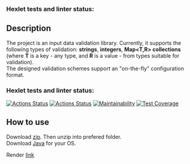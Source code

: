 ### Hexlet tests and linter status:


## Description
The project is an input data validation library.
Currently, it supports the following types of validation: **strings**, **integers**, **Map<T,R> collections** (where **T** is a key - any type, and **R** is a value - from types suitable for validation).  
The designed validation schemes support an "on-the-fly" configuration format.

### Hexlet tests and linter status:
[![Actions Status](https://github.com/sergi-Jr/java-project-99/actions/workflows/hexlet-check.yml/badge.svg)](https://github.com/sergi-Jr/java-project-99/actions)
[![Actions Status](https://github.com/sergi-Jr/java-project-99/actions/workflows/main.yml/badge.svg)](https://github.com/sergi-Jr/java-project-99/actions)
[![Maintainability](https://api.codeclimate.com/v1/badges/766db98f546e9b18f294/maintainability)](https://codeclimate.com/github/sergi-Jr/java-project-99/maintainability)
[![Test Coverage](https://api.codeclimate.com/v1/badges/766db98f546e9b18f294/test_coverage)](https://codeclimate.com/github/sergi-Jr/java-project-99/test_coverage)

## How to use
Download [zip](https://github.com/sergi-Jr/java-project-99/archive/refs/heads/main.zip). Then unzip into prefered folder.  
Download [Java](https://www.java.com/ru/download/manual.jsp) for your OS.

Render [link]()